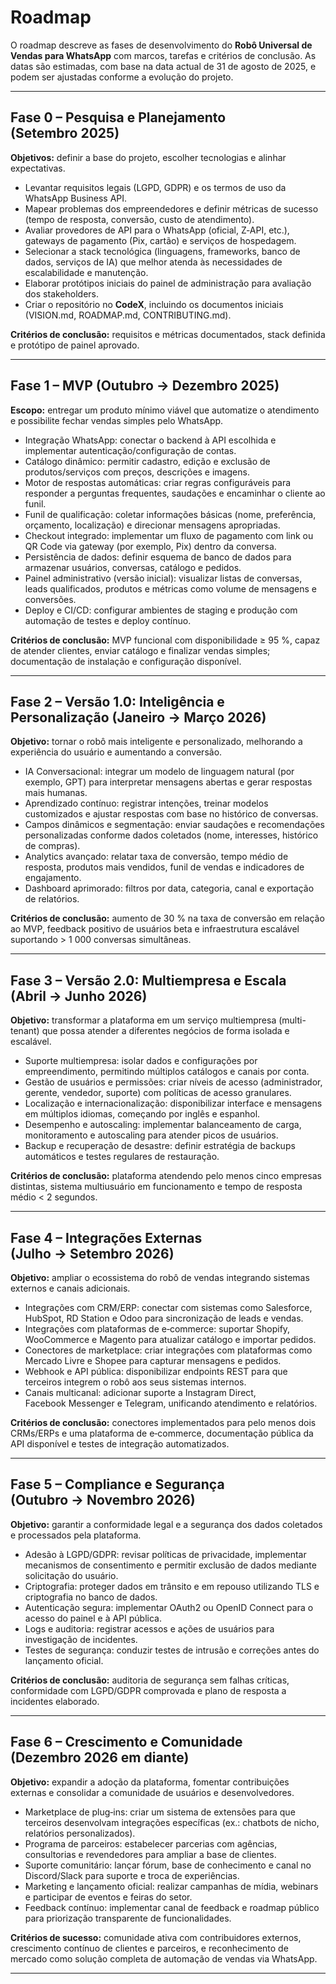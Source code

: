 # Roadmap

O roadmap descreve as fases de desenvolvimento do **Robô Universal de Vendas para WhatsApp** com marcos, tarefas e critérios de conclusão. As datas são estimadas, com base na data actual de 31 de agosto de 2025, e podem ser ajustadas conforme a evolução do projeto.

---

## Fase 0 – Pesquisa e Planejamento (Setembro 2025)

**Objetivos:** definir a base do projeto, escolher tecnologias e alinhar expectativas.

- Levantar requisitos legais (LGPD, GDPR) e os termos de uso da WhatsApp Business API.  
- Mapear problemas dos empreendedores e definir métricas de sucesso (tempo de resposta, conversão, custo de atendimento).  
- Avaliar provedores de API para o WhatsApp (oficial, Z‑API, etc.), gateways de pagamento (Pix, cartão) e serviços de hospedagem.  
- Selecionar a stack tecnológica (linguagens, frameworks, banco de dados, serviços de IA) que melhor atenda às necessidades de escalabilidade e manutenção.  
- Elaborar protótipos iniciais do painel de administração para avaliação dos stakeholders.  
- Criar o repositório no **CodeX**, incluindo os documentos iniciais (VISION.md, ROADMAP.md, CONTRIBUTING.md).  

**Critérios de conclusão:** requisitos e métricas documentados, stack definida e protótipo de painel aprovado.

---

## Fase 1 – MVP (Outubro → Dezembro 2025)

**Escopo:** entregar um produto mínimo viável que automatize o atendimento e possibilite fechar vendas simples pelo WhatsApp.

- Integração WhatsApp: conectar o backend à API escolhida e implementar autenticação/configuração de contas.  
- Catálogo dinâmico: permitir cadastro, edição e exclusão de produtos/serviços com preços, descrições e imagens.  
- Motor de respostas automáticas: criar regras configuráveis para responder a perguntas frequentes, saudações e encaminhar o cliente ao funil.  
- Funil de qualificação: coletar informações básicas (nome, preferência, orçamento, localização) e direcionar mensagens apropriadas.  
- Checkout integrado: implementar um fluxo de pagamento com link ou QR Code via gateway (por exemplo, Pix) dentro da conversa.  
- Persistência de dados: definir esquema de banco de dados para armazenar usuários, conversas, catálogo e pedidos.  
- Painel administrativo (versão inicial): visualizar listas de conversas, leads qualificados, produtos e métricas como volume de mensagens e conversões.  
- Deploy e CI/CD: configurar ambientes de staging e produção com automação de testes e deploy contínuo.  

**Critérios de conclusão:** MVP funcional com disponibilidade ≥ 95 %, capaz de atender clientes, enviar catálogo e finalizar vendas simples; documentação de instalação e configuração disponível.

---

## Fase 2 – Versão 1.0: Inteligência e Personalização (Janeiro → Março 2026)

**Objetivo:** tornar o robô mais inteligente e personalizado, melhorando a experiência do usuário e aumentando a conversão.

- IA Conversacional: integrar um modelo de linguagem natural (por exemplo, GPT) para interpretar mensagens abertas e gerar respostas mais humanas.  
- Aprendizado contínuo: registrar intenções, treinar modelos customizados e ajustar respostas com base no histórico de conversas.  
- Campos dinâmicos e segmentação: enviar saudações e recomendações personalizadas conforme dados coletados (nome, interesses, histórico de compras).  
- Analytics avançado: relatar taxa de conversão, tempo médio de resposta, produtos mais vendidos, funil de vendas e indicadores de engajamento.  
- Dashboard aprimorado: filtros por data, categoria, canal e exportação de relatórios.  

**Critérios de conclusão:** aumento de 30 % na taxa de conversão em relação ao MVP, feedback positivo de usuários beta e infraestrutura escalável suportando > 1 000 conversas simultâneas.

---

## Fase 3 – Versão 2.0: Multiempresa e Escala (Abril → Junho 2026)

**Objetivo:** transformar a plataforma em um serviço multiempresa (multi-tenant) que possa atender a diferentes negócios de forma isolada e escalável.

- Suporte multiempresa: isolar dados e configurações por empreendimento, permitindo múltiplos catálogos e canais por conta.  
- Gestão de usuários e permissões: criar níveis de acesso (administrador, gerente, vendedor, suporte) com políticas de acesso granulares.  
- Localização e internacionalização: disponibilizar interface e mensagens em múltiplos idiomas, começando por inglês e espanhol.  
- Desempenho e autoscaling: implementar balanceamento de carga, monitoramento e autoscaling para atender picos de usuários.  
- Backup e recuperação de desastre: definir estratégia de backups automáticos e testes regulares de restauração.  

**Critérios de conclusão:** plataforma atendendo pelo menos cinco empresas distintas, sistema multiusuário em funcionamento e tempo de resposta médio < 2 segundos.

---

## Fase 4 – Integrações Externas (Julho → Setembro 2026)

**Objetivo:** ampliar o ecossistema do robô de vendas integrando sistemas externos e canais adicionais.

- Integrações com CRM/ERP: conectar com sistemas como Salesforce, HubSpot, RD Station e Odoo para sincronização de leads e vendas.  
- Integrações com plataformas de e‑commerce: suportar Shopify, WooCommerce e Magento para atualizar catálogo e importar pedidos.  
- Conectores de marketplace: criar integrações com plataformas como Mercado Livre e Shopee para capturar mensagens e pedidos.  
- Webhook e API pública: disponibilizar endpoints REST para que terceiros integrem o robô aos seus sistemas internos.  
- Canais multicanal: adicionar suporte a Instagram Direct, Facebook Messenger e Telegram, unificando atendimento e relatórios.  

**Critérios de conclusão:** conectores implementados para pelo menos dois CRMs/ERPs e uma plataforma de e‑commerce, documentação pública da API disponível e testes de integração automatizados.

---

## Fase 5 – Compliance e Segurança (Outubro → Novembro 2026)

**Objetivo:** garantir a conformidade legal e a segurança dos dados coletados e processados pela plataforma.

- Adesão à LGPD/GDPR: revisar políticas de privacidade, implementar mecanismos de consentimento e permitir exclusão de dados mediante solicitação do usuário.  
- Criptografia: proteger dados em trânsito e em repouso utilizando TLS e criptografia no banco de dados.  
- Autenticação segura: implementar OAuth2 ou OpenID Connect para o acesso do painel e à API pública.  
- Logs e auditoria: registrar acessos e ações de usuários para investigação de incidentes.  
- Testes de segurança: conduzir testes de intrusão e correções antes do lançamento oficial.  

**Critérios de conclusão:** auditoria de segurança sem falhas críticas, conformidade com LGPD/GDPR comprovada e plano de resposta a incidentes elaborado.

---

## Fase 6 – Crescimento e Comunidade (Dezembro 2026 em diante)

**Objetivo:** expandir a adoção da plataforma, fomentar contribuições externas e consolidar a comunidade de usuários e desenvolvedores.

- Marketplace de plug‑ins: criar um sistema de extensões para que terceiros desenvolvam integrações específicas (ex.: chatbots de nicho, relatórios personalizados).  
- Programa de parceiros: estabelecer parcerias com agências, consultorias e revendedores para ampliar a base de clientes.  
- Suporte comunitário: lançar fórum, base de conhecimento e canal no Discord/Slack para suporte e troca de experiências.  
- Marketing e lançamento oficial: realizar campanhas de mídia, webinars e participar de eventos e feiras do setor.  
- Feedback contínuo: implementar canal de feedback e roadmap público para priorização transparente de funcionalidades.  

**Critérios de sucesso:** comunidade ativa com contribuidores externos, crescimento contínuo de clientes e parceiros, e reconhecimento de mercado como solução completa de automação de vendas via WhatsApp.

---

